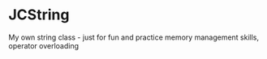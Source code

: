 # JCString
My own string class - just for fun and practice memory management skills, operator overloading
